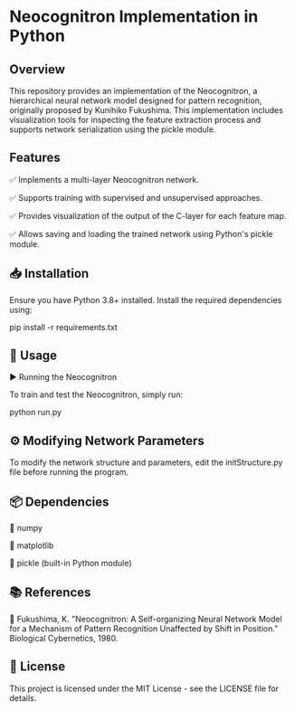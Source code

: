 # Neocognitron Implementation in Python

## Overview

This repository provides an implementation of the Neocognitron, a hierarchical neural network model designed for pattern recognition, originally proposed by Kunihiko Fukushima. This implementation includes visualization tools for inspecting the feature extraction process and supports network serialization using the pickle module.

## Features

✅ Implements a multi-layer Neocognitron network.

✅ Supports training with supervised and unsupervised approaches.

✅ Provides visualization of the output of the C-layer for each feature map.

✅ Allows saving and loading the trained network using Python's pickle module.

## 📥 Installation

Ensure you have Python 3.8+ installed. Install the required dependencies using:

pip install -r requirements.txt

## 🚀 Usage

▶️ Running the Neocognitron

To train and test the Neocognitron, simply run:

python run.py

## ⚙️ Modifying Network Parameters

To modify the network structure and parameters, edit the initStructure.py file before running the program.

## 📦 Dependencies

📌 numpy

📌 matplotlib

📌 pickle (built-in Python module)

## 📚 References

📖 Fukushima, K. "Neocognitron: A Self-organizing Neural Network Model for a Mechanism of Pattern Recognition Unaffected by Shift in Position." Biological Cybernetics, 1980.

## 📜 License

This project is licensed under the MIT License - see the LICENSE file for details.

